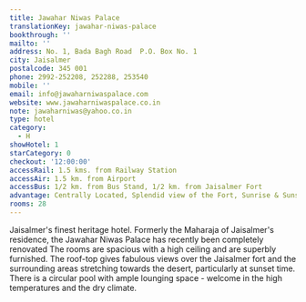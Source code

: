```yaml
---
title: Jawahar Niwas Palace
translationKey: jawahar-niwas-palace
bookthrough: ''
mailto: ''
address: No. 1, Bada Bagh Road  P.O. Box No. 1
city: Jaisalmer
postalcode: 345 001
phone: 2992-252208, 252288, 253540
mobile: ''
email: info@jawaharniwaspalace.com
website: www.jawaharniwaspalace.co.in
note: jawaharniwas@yahoo.co.in
type: hotel
category:
  - H
showHotel: 1
starCategory: 0
checkout: '12:00:00'
accessRail: 1.5 kms. from Railway Station
accessAir: 1.5 km. from Airport
accessBus: 1/2 km. from Bus Stand, 1/2 km. from Jaisalmer Fort
advantage: Centrally Located, Splendid view of the Fort, Sunrise & Sunset
rooms: 28
---
```

Jaisalmer's finest heritage hotel. Formerly the Maharaja of Jaisalmer's residence, the Jawahar Niwas Palace has recently been completely renovated  The rooms are spacious with a high ceiling and are superbly furnished. The roof-top gives fabulous views over the Jaisalmer fort and the surrounding areas stretching towards the desert, particularly at sunset time. There is a circular pool with ample lounging space - welcome in the high temperatures and the dry climate. 